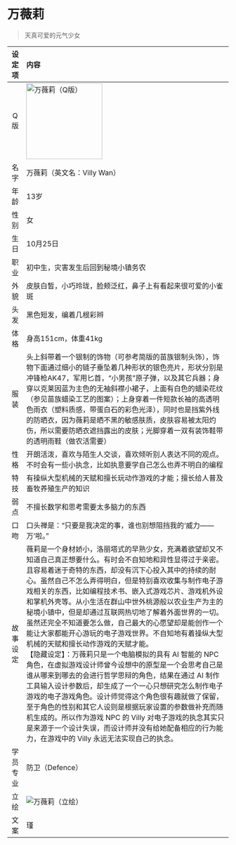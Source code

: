 # 万薇莉
> 天真可爱的元气少女

|设定项|内容|
|:-:|:-|
|Q版|<img src="/img/Q/Q-villywan.png" alt="万薇莉（Q版）" height="173px">|
|名字|万薇莉（英文名：Villy Wan）|
|年龄|13岁|
|性别|女|
|生日|10月25日|
|职业|初中生，灾害发生后回到秘境小镇务农|
|外貌|皮肤白皙，小巧玲珑，脸颊泛红，鼻子上有看起来很可爱的小雀斑|
|头发|黑色短发，编着几根彩辫|
|体格|身高151cm，体重41kg|
|服装|头上斜带着一个银制的饰物（可参考简版的苗族银制头饰），饰物下面通过细小的链子垂坠着几种形状的银色亮片，形状分别是冲锋枪AK47，军用匕首，“小男孩”原子弹，以及其它兵器；身穿以克莱因蓝为主色的无袖斜襟小裙子，上面有白色的蜡染花纹（参见苗族蜡染工艺的图案）；上身穿着一件短款长袖的高透明色雨衣（塑料质感，带蛋白石的彩色光泽），同时也是挡紫外线的防晒衣，因为薇莉是晒不黑的敏感肤质，皮肤容易被太阳灼伤，所以需要防晒衣遮挡露出的皮肤；光脚穿着一双有装饰鞋带的透明雨鞋（做农活需要）|
|性格|开朗活泼，喜欢与陌生人交谈，喜欢倾听别人表达不同的观点。不时会有一些小执念，比如执意要学自己怎么也弄不明白的编程|
|特技|有操纵大型机械的天赋和擅长玩动作游戏的才能；擅长给人普及畜牧养殖生产的知识|
|弱点|不擅长数学和思考需要太多脑力的东西|
|口吻|口头禅是：“只要是我决定的事，谁也别想阻挡我的‘威力——万’啦。”|
|故事设定|薇莉是一个身材娇小，洛丽塔式的早熟少女，充满着欲望却又不知道自己真正想要什么。有时会不自知地和异性显得过于亲密。且容易着迷于奇特的东西，却没有沉下心投入其中的持续的耐心。虽然自己不怎么弄得明白，但是特别喜欢收集与制作电子游戏相关的东西，比如编程技术书、嵌入式游戏芯片、游戏机外设和掌机外壳等。从小生活在群山中世外桃源般以农业生产为主的秘境小镇中，但是却通过互联网热切地了解着外面世界的一切。虽然还完全不知道要怎么做，自己最大的心愿望却是能创作一个能让大家都能开心游玩的电子游戏世界。不自知地有着操纵大型机械的天赋和擅长动作游戏的天赋才能。<br>【隐藏设定】：万薇莉只是一个电脑模拟的具有 AI 智能的 NPC 角色，在虚拟游戏设计师曾今设想中的原型是一个会思考自己是谁从哪来到哪去的会进行哲学思辩的角色，结果在通过 AI 制作工具输入设计参数后，却生成了一个一心只想研究怎么制作电子游戏的电子游戏角色。设计师觉得这个角色很有趣就做了保留，至于角色的性别和其它人设则是根据玩家设置的参数做补充而随机生成的。所以作为游戏 NPC 的 Villy 对电子游戏的执念其实只是来源于一个设计失误，而设计师并没有给她配备相应的行为能力，在游戏中的 Villy 永远无法实现自己的执念。|
|学员专业|防卫（Defence）|
|立绘|![万薇莉（立绘）](/img/figure/villywan.png)|
|文案|瑾|